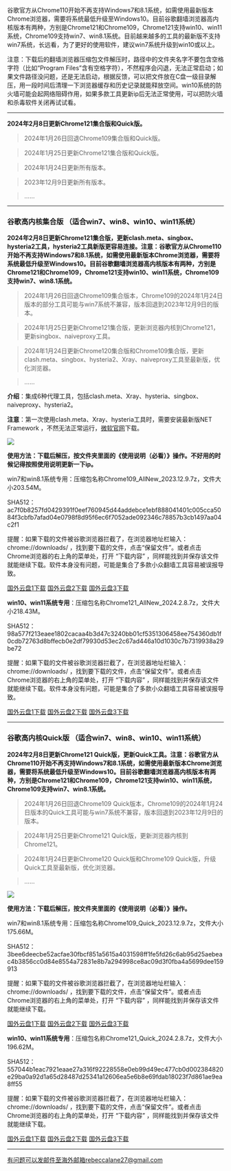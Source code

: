 谷歌官方从Chrome110开始不再支持Windows7和8.1系统，如需使用最新版本Chrome浏览器，需要将系统最低升级至Windows10。目前谷歌翻墙浏览器高内核版本有两种，方别是Chrome121和Chrome109，Chrome121支持win10、win11系统，Chrome109支持win7、win8.1系统。目前越来越多的工具的最新版不支持win7系统，长远看，为了更好的使用软件，建议win7系统升级到win10或以上。

注意：下载后的翻墙浏览器压缩包文件解压时，路径中的文件夹名字不要包含空格字符（比如“Program Files”含有空格字符），不然程序会闪退，无法正常启动；如果文件路径没问题，还是无法启动，根据反馈，可以把文件放在C盘一级目录解压，用一段时间后清理一下浏览器缓存和历史记录就能释放空间。win10系统的防火墙可能会起网络阻碍作用，如果多款工具更新ip后无法正常使用，可以把防火墙和杀毒软件关闭再试试看。  
    
***

**2024年2月8日更新Chrome121集合版和Quick版。**

> 2024年1月26日回退Chrome109集合版和Quick版。

> 2024年1月25日更新Chrome121集合版和Quick版。

> 2024年1月24日更新所有版本。

> 2023年12月9日更新所有版本。

> ......

***

### 谷歌高内核集合版  （适合win7、win8、win10、win11系统）

**2024年2月8日更新Chrome121集合版，更新clash.meta、singbox、hysteria2工具，hysteria2工具新版更容易连接。注意：谷歌官方从Chrome110开始不再支持Windows7和8.1系统，如需使用最新版本Chrome浏览器，需要将系统最低升级至Windows10。目前谷歌翻墙浏览器高内核版本有两种，方别是Chrome121和Chrome109，Chrome121支持win10、win11系统，Chrome109支持win7、win8.1系统。**

> 2024年1月26日回退Chrome109集合版本，Chrome109的2024年1月24日版本的部分工具可能与win7系统不兼容，版本回退到2023年12月9日的版本。

> 2024年1月25日更新Chrome121集合版，更新浏览器内核到Chrome121，更新singbox、naiveproxy工具。

> 2024年1月24日更新Chrome120集合版和Chrome109集合版，更新clash.meta、singbox、hysteria2、Xray、naiveproxy工具至最新版，优化浏览器。

> ......

**介绍**：集成6种代理工具，包括clash.meta、Xray、hysteria、singbox、naiveproxy、hysteria2。

**注意**：第一次使用clash.meta、Xray、hysteria工具时，需要安装最新版NET Framework ，不然无法正常运行，[微软官网](https://dotnet.microsoft.com/zh-cn/download/dotnet-framework/net48)下载。

![](https://cdn.jsdelivr.net/gh/Alvin9999/pac2/softimag/hysteria2.png)

**使用方法：下载后解压，按文件夹里面的《使用说明（必看）》操作。不好用的时候记得按照使用说明更新一下ip。**

win7和win8.1系统专用：压缩包名称Chrome109_AllNew_2023.12.9.7z，文件大小203.54M。

SHA512：ac7f0b8257fd0429391f0eef760945d44addebce1ebf888041401c005cca5084f3cbfb7afad04e0798f8d95f6ec6f7052ade092346c78857b3cb1497aa04c2f1

提醒：如果下载的文件被谷歌浏览器拦截了，在浏览器地址栏输入：chrome://downloads/ ，找到要下载的文件，点击“保留文件”。或者点击Chrome浏览器的右上角的菜单处，打开 “下载内容” ，同样能找到并保存该文件就能继续下载。软件本身没有问题，可能是集合了多款小众翻墙工具容易被误报导致。

[国外云盘1下载](https://d2.freessr2.xyz/Chrome109_AllNew_2023.12.9.7z) 
[国外云盘2下载](https://d.dtku35.xyz/Chrome109_AllNew_2023.12.9.7z) 
[国外云盘3下载](https://free.zhujicn2.net/Chrome109_AllNew_2023.12.9.7z)

**win10、win11系统专用**：压缩包名称Chrome121_AllNew_2024.2.8.7z，文件大小218.43M。

SHA512：98a577f213eaee1802cacaa4b3d47c3240bb01cf5351306458ee754360db1f0cdb72763d8bffecb0e2df79930d53ec2c67ad446a10d1030c7b7319938a29be72

提醒：如果下载的文件被谷歌浏览器拦截了，在浏览器地址栏输入：chrome://downloads/ ，找到要下载的文件，点击“保留文件”。或者点击Chrome浏览器的右上角的菜单处，打开 “下载内容” ，同样能找到并保存该文件就能继续下载。软件本身没有问题，可能是集合了多款小众翻墙工具容易被误报导致。

[国外云盘1下载](https://d2.freessr2.xyz/Chrome121_AllNew_2024.2.8.7z) 
[国外云盘2下载](https://d.dtku35.xyz/Chrome121_AllNew_2024.2.8.7z) 
[国外云盘3下载](https://free.zhujicn2.net/Chrome121_AllNew_2024.2.8.7z) 

***


### 谷歌高内核Quick版  （适合win7、win8、win10、win11系统）

**2024年2月8日更新Chrome121 Quick版，更新Quick工具。注意：谷歌官方从Chrome110开始不再支持Windows7和8.1系统，如需使用最新版本Chrome浏览器，需要将系统最低升级至Windows10。目前谷歌翻墙浏览器高内核版本有两种，方别是Chrome121和Chrome109，Chrome121支持win10、win11系统，Chrome109支持win7、win8.1系统。**

> 2024年1月26日回退Chrome109 Quick版本，Chrome109的2024年1月24日版本的Quick工具可能与win7系统不兼容，版本回退到2023年12月9日的版本。

> 2024年1月25日更新Chrome121 Quick版，更新浏览器内核到Chrome121。

> 2024年1月24日更新Chrome120 Quick版和Chrome109 Quick版，升级Quick工具至最新版，优化浏览器。

> ......

![](https://cdn.jsdelivr.net/gh/Alvin9999/pac2/softimag/quick.png)

**使用方法：下载后解压，按文件夹里面的《使用说明（必看）》操作。**

win7和win8.1系统专用：压缩包名称Chrome109_Quick_2023.12.9.7z，文件大小175.66M。

SHA512：3bee6deecbe52acfae30fbcf851a5615a4031598ff1fe5fd26c6ab95d25aebeac4b3856cc0d84e8554a72831e8b7a294998ce8ac09d3f0fba4a5699dee159913

提醒：如果下载的文件被谷歌浏览器拦截了，在浏览器地址栏输入：chrome://downloads/ ，找到要下载的文件，点击“保留文件”。或者点击Chrome浏览器的右上角的菜单处，打开 “下载内容” ，同样能找到并保存该文件就能继续下载。

[国外云盘1下载](https://d2.freessr2.xyz/Chrome109_Quick_2023.12.9.7z) 
[国外云盘2下载](https://d.dtku35.xyz/Chrome109_Quick_2023.12.9.7z) 
[国外云盘3下载](https://free.zhujicn2.net/Chrome109_Quick_2023.12.9.7z)

**win10、win11系统专用**：压缩包名称Chrome121_Quick_2024.2.8.7z，文件大小196.62M。

SHA512：557044b1eac7921eaae27a316f92228558e0eb99d49ec477cb0d002384820e29ba0a92d1a65d28487d25341a12606ea5e6b8e69fdab18023f7d861ae9ea8ff55

提醒：如果下载的文件被谷歌浏览器拦截了，在浏览器地址栏输入：chrome://downloads/ ，找到要下载的文件，点击“保留文件”。或者点击Chrome浏览器的右上角的菜单处，打开 “下载内容” ，同样能找到并保存该文件就能继续下载。

[国外云盘1下载](https://d2.freessr2.xyz/Chrome121_Quick_2024.2.8.7z) 
[国外云盘2下载](https://d.dtku35.xyz/Chrome121_Quick_2024.2.8.7z) 
[国外云盘3下载](https://free.zhujicn2.net/Chrome121_Quick_2024.2.8.7z) 

***

有问题可以发邮件至海外邮箱rebeccalane27@gmail.com